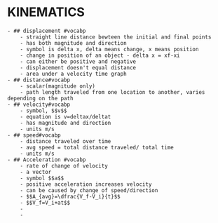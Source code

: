 # KINEMATICS
	- ## displacement #vocabp
		- straight line distance bewteen the initial and final points
		- has both magnitude and direction
		- symbol is delta x, delta means change, x means position
		- change in position of an object - delta x = xf-xi
		- can either be positive and negative
		- displacement doesn't equal distance
		- area under a velocity time graph
	- ## distance#vocabp
		- scalar(magnitude only)
		- path length traveled from one location to another, varies depending on the path
	- ## velocity#vocabp
		- symbol, $$v$$
		- equation is v=deltax/deltat
		- has magnitude and direction
		- units m/s
	- ## speed#vocabp
		- distance traveled over time
		- avg speed = total distance traveled/ total time
		- units m/s
	- ## Acceleration #vocabp
		- rate of change of velocity
		- a vector
		- symbol $$a$$
		- positive acceleration increases velocity
		- can be caused by change of speed/direction
		- $$A_{avg}=\dfrac{V_f-V_i}{t}$$
		- $$V_f=V_i+at$$
		-
		-